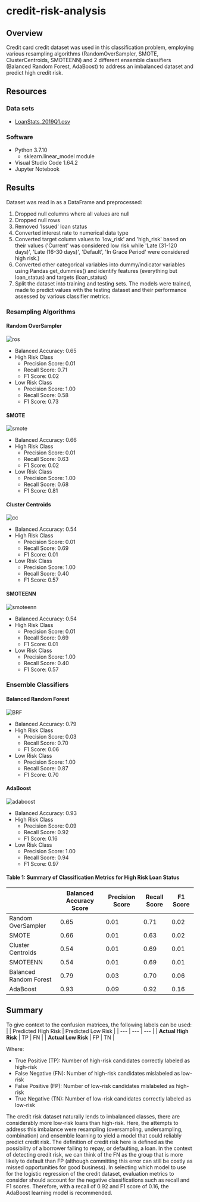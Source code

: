 # credit-risk-analysis

## Overview
Credit card credit dataset was used in this classification problem, employing various resampling algorithms (RandomOverSampler, SMOTE, ClusterCentroids, SMOTEENN) and 2 different ensemble classifiers (Balanced Random Forest, AdaBoost) to address an imbalanced dataset and predict high credit risk. 

## Resources
### Data sets
* [LoanStats_2019Q1.csv](/resources/LoanStats_2019Q1.csv)

### Software 
* Python 3.7.10
  * sklearn.linear_model module
* Visual Studio Code 1.64.2
* Jupyter Notebook

## Results
Dataset was read in as a DataFrame and preprocessed:
1. Dropped null columns where all values are null
2. Dropped null rows
3. Removed 'Issued' loan status
4. Converted interest rate to numerical data type
5. Converted target column values to 'low_risk' and 'high_risk' based on their values ('Current' was considered low risk while 'Late (31-120 days)', 'Late (16-30 days)', 'Default', 'In Grace Period' were considered high risk.)
6. Converted other categorical variables into dummy/indicator variables using Pandas get_dummies() and identify features (everything but loan_status) and targets (loan_status)
7. Split the dataset into training and testing sets. The models were trained, made to predict values with the testing dataset and their performance assessed by various classifier metrics. 

### Resampling Algorithms
#### Random OverSampler 
![ros](/resources/images/naive_ros_metrics.png) 
* Balanced Accuracy: 0.65
* High Risk Class
  * Precision Score: 0.01
  * Recall Score: 0.71
  * F1 Score: 0.02
* Low Risk Class
  * Precision Score: 1.00
  * Recall Score: 0.58
  * F1 Score: 0.73
#### SMOTE
![smote](/resources/images/SMOTE_metrics.png)
* Balanced Accuracy: 0.66
* High Risk Class
  * Precision Score: 0.01
  * Recall Score: 0.63
  * F1 Score: 0.02
* Low Risk Class
  * Precision Score: 1.00
  * Recall Score: 0.68
  * F1 Score: 0.81
#### Cluster Centroids 
![cc](/resources/images/clustered_centroid_metrics.png)
* Balanced Accuracy: 0.54 
* High Risk Class
  * Precision Score: 0.01
  * Recall Score: 0.69
  * F1 Score: 0.01
* Low Risk Class
  * Precision Score: 1.00
  * Recall Score: 0.40
  * F1 Score: 0.57
#### SMOTEENN
![smoteenn](/resources/images/SMOTEENN_metrics.png)
* Balanced Accuracy: 0.54
* High Risk Class
  * Precision Score: 0.01
  * Recall Score: 0.69
  * F1 Score: 0.01
* Low Risk Class
  * Precision Score: 1.00
  * Recall Score: 0.40
  * F1 Score: 0.57

### Ensemble Classifiers
#### Balanced Random Forest
![BRF](/resources/images/balanced_random_forest_metrics.png)
* Balanced Accuracy: 0.79
* High Risk Class
  * Precision Score: 0.03
  * Recall Score: 0.70
  * F1 Score: 0.06
* Low Risk Class
  * Precision Score: 1.00
  * Recall Score: 0.87
  * F1 Score: 0.70
#### AdaBoost
![adaboost](/resources/images/adaboost_metrics.png)
* Balanced Accuracy: 0.93
* High Risk Class
  * Precision Score: 0.09
  * Recall Score: 0.92
  * F1 Score: 0.16
* Low Risk Class
  * Precision Score: 1.00
  * Recall Score: 0.94
  * F1 Score: 0.97

#### Table 1: Summary of Classification Metrics for High Risk Loan Status
| | Balanced Accuracy Score | Precision Score | Recall Score | F1 Score |
| --- | --- | --- | --- | ---|
| Random OverSampler | 0.65 | 0.01 | 0.71 | 0.02 |
| SMOTE | 0.66 | 0.01 | 0.63 | 0.02 |
| Cluster Centroids | 0.54 | 0.01 | 0.69 | 0.01 |
| SMOTEENN | 0.54 | 0.01 | 0.69 | 0.01 |
| Balanced Random Forest | 0.79 | 0.03 | 0.70 | 0.06 |
| AdaBoost | 0.93 | 0.09 | 0.92 | 0.16 |

## Summary
To give context to the confusion matrices, the following labels can be used:
| | Predicted High Risk | Predicted Low Risk |
| --- | --- | --- |
| **Actual High Risk** | TP | FN |
| **Actual Low Risk** | FP | TN |

Where:
* True Positive (TP): Number of high-risk candidates correctly labeled as high-risk
* False Negative (FN): Number of high-risk candidates mislabeled as low-risk
* False Positive (FP): Number of low-risk candidates mislabeled as high-risk
* True Negative (TN): Number of low-risk candidates correctly labeled as low-risk 

The credit risk dataset naturally lends to imbalanced classes, there are considerably more low-risk loans than high-risk. Here, the attempts to address this imbalance were resampling (oversampling, undersampling, combination) and ensemble learning to yield a model that could reliably predict credit risk. The definition of credit risk here is defined as the possibility of a borrower failing to repay, or defaulting, a loan. In the context of detecting credit risk, we can think of the FN as the group that is more likely to default than FP (although committing this error can still be costly as missed opportunities for good business). In selecting which model to use for the logistic regression of the credit dataset, evaluation metrics to consider should account for the negative classifications such as recall and F1 scores. Therefore, with a recall of 0.92 and F1 score of 0.16, the AdaBoost learning model is recommended.
